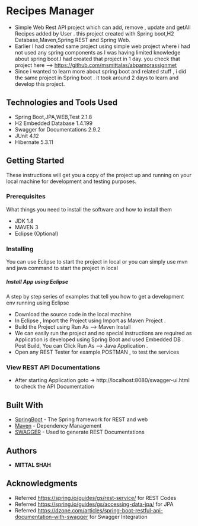 # Recipes Manager

* Simple Web Rest API project which can add, remove , update and getAll Recipes added by User . this project created with Spring boot,H2 Database,Maven,Spring REST  and Spring Web.
* Earlier  I had created same project using simple web project where i had not used any spring components as I was having limited knowledge about spring boot.I had created that project in 1 day.  you check that project here --> https://github.com/msmittalas/abpamorassignmet
* Since i wanted to learn more about spring boot and related stuff , i did the same project in Spring boot . it took around 2 days to learn and develop this project. 


## Technologies and Tools Used
* Spring Boot,JPA,WEB,Test  2.1.8
* H2 Embedded Database   1.4.199
* Swagger for Documentations  2.9.2
* JUnit  4.12
* Hibernate 5.3.11
    

## Getting Started

These instructions will get you a copy of the project up and running on your local machine for development and testing purposes.

### Prerequisites

What things you need to install the software and how to install them
* JDK 1.8
* MAVEN 3
* Eclipse (Optional)

### Installing 

You can use Eclipse to start the project in local or you can simply use mvn and java command to start the project in local

##### Install App using Eclipse
A step by step series of examples that tell you how to get a development env running using Eclipse

*  Download the source code in the local machine 
*  In Eclipse , Import the Project using Import as Maven Project .
*  Build the Project using Run As --> Maven Install
*  We can easily run the project and no special instructions are required as Application is developed using Spring Boot and used Embedded DB . 
	 Post Build, You can  Click 	Run As --> Java Application .
*  Open any REST Tester for example POSTMAN , to test the services 



### View REST API Documentations
 * After starting Application goto -> http://localhost:8080/swagger-ui.html  to check the API Documentation
     
## Built With

* [SpringBoot](https://spring.io/projects/spring-boot) - The Spring framework for REST and web
* [Maven](https://maven.apache.org/) - Dependency Management
* [SWAGGER](https://swagger.io/) - Used to generate REST Documentations


## Authors

* **MITTAL SHAH**  


## Acknowledgments

* Referred  https://spring.io/guides/gs/rest-service/  for REST Codes 
* Referred  https://spring.io/guides/gs/accessing-data-jpa/ for JPA 
* Referred  https://dzone.com/articles/spring-boot-restful-api-documentation-with-swagger for Swagger Integration